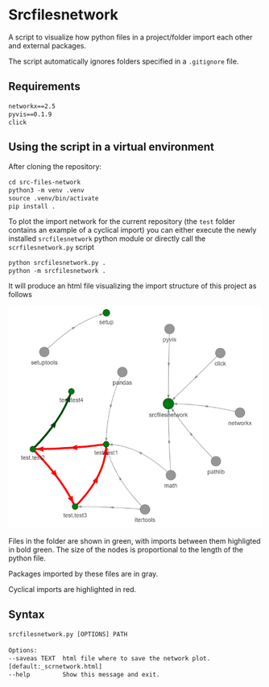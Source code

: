 # Srcfilesnetwork

A script to visualize how python files in a project/folder import each other and external packages.

The script automatically ignores folders specified in a  `.gitignore` file.

## Requirements

```shell
networkx==2.5
pyvis==0.1.9
click
```

## Using the script in a virtual environment

After cloning the repository:

```shell
cd src-files-network
python3 -m venv .venv
source .venv/bin/activate
pip install .
```

To plot the import network for the current repository (the `test` folder contains an example of a cyclical import) you can either execute the newly installed `srcfilesnetwork` python module or directly call the `scrfilesnetwork.py` script

```shell
python srcfilesnetwork.py .
python -m srcfilesnetwork .
```

It will produce an html file visualizing the import structure of this project as follows

![Visualizing this project's import structure](example.png)

Files in the folder are shown in green, with imports between them highligted in bold green. The size of the nodes is proportional to the length of the python file.

Packages imported by these files are in gray.

Cyclical imports are highlighted in red.

## Syntax

```shell
srcfilesnetwork.py [OPTIONS] PATH

Options: 
--saveas TEXT  html file where to save the network plot.  [default:_scrnetwork.html]
--help         Show this message and exit.
```
